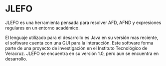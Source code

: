 # JLEFO
JLEFO es una herramienta pensada para resolver AFD, AFND y expresiones regulares en un entorno académico.

El lenguaje utilizado para el desarrollo es Java en su versión mas reciente, el software cuenta con una GUI para la interacción.
Este software forma parte de una proyecto de investigación en el Instituto Tecnológico de Veracruz.
JLEFO se encuentra en su versión 1.0, pero aun se encuentra en desarrollo.
